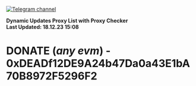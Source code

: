 [![Telegram channel](https://img.shields.io/endpoint?url=https://runkit.io/damiankrawczyk/telegram-badge/branches/master?url=https://t.me/n4z4v0d)](https://t.me/n4z4v0d) 

**Dynamic Updates Proxy List with Proxy Checker**  
**Last Updated: 18.12.23 15:08**

# DONATE (_any evm_) - 0xDEADf12DE9A24b47Da0a43E1bA70B8972F5296F2
